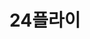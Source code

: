 ---
id: 1
title: 24플라이
caption: 가장 효율적인 이사 비교견적
url: https://24fly.me/
category: Life
device: PC, Mobile
size: medium
---